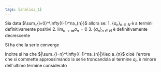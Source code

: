 ```yaml
---
tags: [analisi_1]
---
```

Sia data $\sum_{i=0}^\infty{(-1)^na_{n}}$ allora se:
	1. $\{{a_{n}}\}_{n\in N}$ è a termini definitivamente positivi
	2. $\lim_{ n \to \infty } {a_{n}}=0$
	3. $\{{a_{n}}\}_{n\in N}$ è definitivamente decrescente

Si ha che la serie converge

Inoltre si ha che $|\sum_{i=n}^\infty{(-1)^na_{n}|}\leq a_{n}$ cioè l'errore che si commette approssimando la serie troncandola al termine $a_n$ è minore dell'ultimo termine considerato